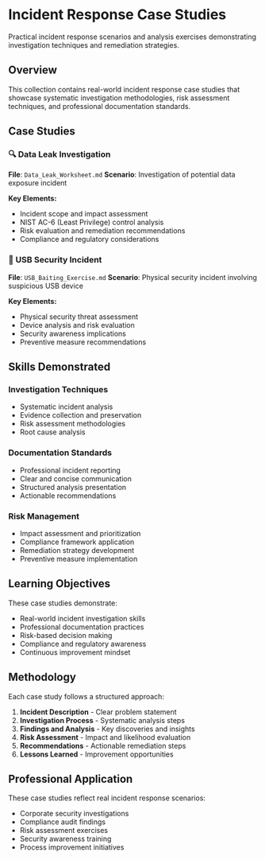 # Incident Response Case Studies

Practical incident response scenarios and analysis exercises demonstrating investigation techniques and remediation strategies.

## Overview

This collection contains real-world incident response case studies that showcase systematic investigation methodologies, risk assessment techniques, and professional documentation standards.

## Case Studies

### 🔍 Data Leak Investigation
**File**: `Data_Leak_Worksheet.md`
**Scenario**: Investigation of potential data exposure incident

**Key Elements:**
- Incident scope and impact assessment
- NIST AC-6 (Least Privilege) control analysis
- Risk evaluation and remediation recommendations
- Compliance and regulatory considerations

### 🔌 USB Security Incident
**File**: `USB_Baiting_Exercise.md`
**Scenario**: Physical security incident involving suspicious USB device

**Key Elements:**
- Physical security threat assessment
- Device analysis and risk evaluation
- Security awareness implications
- Preventive measure recommendations

## Skills Demonstrated

### Investigation Techniques
- Systematic incident analysis
- Evidence collection and preservation
- Risk assessment methodologies
- Root cause analysis

### Documentation Standards
- Professional incident reporting
- Clear and concise communication
- Structured analysis presentation
- Actionable recommendations

### Risk Management
- Impact assessment and prioritization
- Compliance framework application
- Remediation strategy development
- Preventive measure implementation

## Learning Objectives

These case studies demonstrate:
- Real-world incident investigation skills
- Professional documentation practices
- Risk-based decision making
- Compliance and regulatory awareness
- Continuous improvement mindset

## Methodology

Each case study follows a structured approach:
1. **Incident Description** - Clear problem statement
2. **Investigation Process** - Systematic analysis steps
3. **Findings and Analysis** - Key discoveries and insights
4. **Risk Assessment** - Impact and likelihood evaluation
5. **Recommendations** - Actionable remediation steps
6. **Lessons Learned** - Improvement opportunities

## Professional Application

These case studies reflect real incident response scenarios:
- Corporate security investigations
- Compliance audit findings
- Risk assessment exercises
- Security awareness training
- Process improvement initiatives